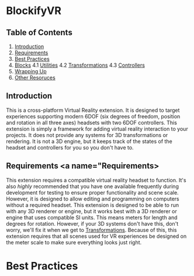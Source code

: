 # BlockifyVR

## Table of Contents
1. [Introduction](#Introduction)
2. [Requirements](#Requirements)
3. [Best Practices](#Best-practices)
4. [Blocks](#blocks)
   4.1 [Utilities](#Utilities)
   4.2 [Transformations](#Transformations)
   4.3 [Controllers](#Controllers)
5. [Wrapping Up](#Wrapping-up)
6. [Other Resoruces](#Other-resources)
## Introduction <a name="Introduction"></a>
This is a cross-platform Virtual Reality extension. It is designed to target experiences supporting modern 6DOF (six degrees of freedom, position and rotation in all three axes) headsets with two 6DOF controllers. 
This extension is simply a framework for adding virtual reality interaction to your projects. It does not provide any systems for 3D transformations or rendering. It is not a 3D engine, but it keeps track of the states of the headset and controllers for you so you don't have to.

## Requirements <a name="Requirements></a>
This extension requires a compatible virtual reality headset to function. It's also _highly_ recommended that you have one available frequently during development for testing to ensure proper functionality and scene scale. However, it is designed to allow editing and programming on computers without a required headset.
This extension is designed to be able to run with any 3D renderer or engine, but it works best with a 3D renderer or engine that uses compatible SI units. This means meters for length and degrees for rotation. However, if your 3D systems don't have this, don't worry, we'll fix it when we get to [Transformations](#Transformations). Because of this, this extension requires that all scenes used for VR experiences be designed on the meter scale to make sure everything looks just right.

# Best Practices <a name="Best-practices"></a>
